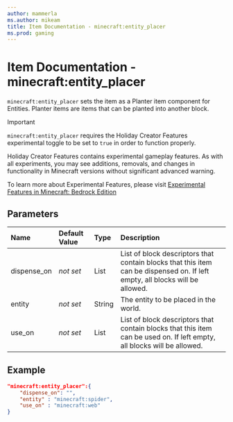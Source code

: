 ```yaml
---
author: mammerla
ms.author: mikeam
title: Item Documentation - minecraft:entity_placer
ms.prod: gaming
---
```


# Item Documentation - minecraft:entity_placer

`minecraft:entity_placer` sets the item as a Planter item component for Entities. Planter items are items that can be planted into another block.

>[!IMPORTANT]
> `minecraft:entity_placer` requires the Holiday Creator Features experimental toggle to be set to `true` in order to function properly.
>
>Holiday Creator Features contains experimental gameplay features. As with all experiments, you may see additions, removals, and changes in functionality in Minecraft versions without significant advanced warning.
>
>To learn more about Experimental Features, please visit [Experimental Features in Minecraft: Bedrock Edition](../../../../../Documents/ExperimentalFeaturesToggle.md)

## Parameters

|Name |Default Value  |Type  |Description  |
|:----------|:----------|:----------|:----------|
|dispense_on|*not set* |List |List of block descriptors that contain blocks that this item can be dispensed on. If left empty, all blocks will be allowed.|
|entity |*not set* | String| The entity to be placed in the world.|
|use_on |*not set*  | List| List of block descriptors that contain blocks that this item can be used on. If left empty, all blocks will be allowed.|

## Example

```json
"minecraft:entity_placer":{
    "dispense_on": "",
    "entity" : "minecraft:spider",
    "use_on" : "minecraft:web"
}
```
